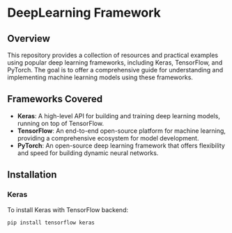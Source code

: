 # DeepLearning Framework
## Overview
This repository provides a collection of resources and practical examples using popular deep learning frameworks, including Keras, TensorFlow, and PyTorch. The goal is to offer a comprehensive guide for understanding and implementing machine learning models using these frameworks.

## Frameworks Covered
- **Keras**: A high-level API for building and training deep learning models, running on top of TensorFlow.
- **TensorFlow**: An end-to-end open-source platform for machine learning, providing a comprehensive ecosystem for model development.
- **PyTorch**: An open-source deep learning framework that offers flexibility and speed for building dynamic neural networks.

## Installation

### Keras
To install Keras with TensorFlow backend:
```bash
pip install tensorflow keras

